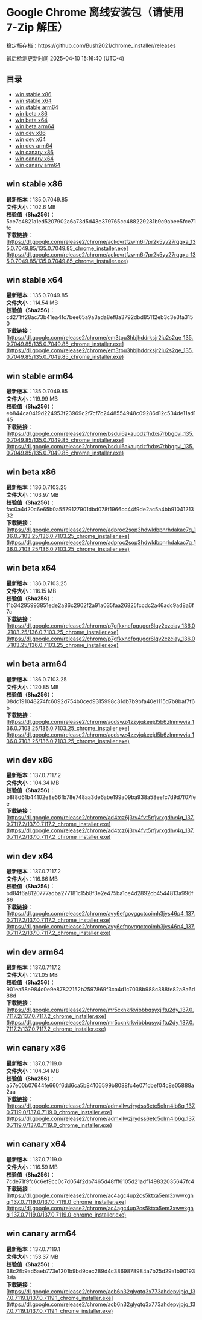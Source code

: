 # Google Chrome 离线安装包（请使用 7-Zip 解压）
稳定版存档：<https://github.com/Bush2021/chrome_installer/releases>

最后检测更新时间
2025-04-10 15:16:40 (UTC-4)

## 目录
* [win stable x86](https://github.com/Bush2021/chrome_installer?tab=readme-ov-file#win-stable-x86)
* [win stable x64](https://github.com/Bush2021/chrome_installer?tab=readme-ov-file#win-stable-x64)
* [win stable arm64](https://github.com/Bush2021/chrome_installer?tab=readme-ov-file#win-stable-arm64)
* [win beta x86](https://github.com/Bush2021/chrome_installer?tab=readme-ov-file#win-beta-x86)
* [win beta x64](https://github.com/Bush2021/chrome_installer?tab=readme-ov-file#win-beta-x64)
* [win beta arm64](https://github.com/Bush2021/chrome_installer?tab=readme-ov-file#win-beta-arm64)
* [win dev x86](https://github.com/Bush2021/chrome_installer?tab=readme-ov-file#win-dev-x86)
* [win dev x64](https://github.com/Bush2021/chrome_installer?tab=readme-ov-file#win-dev-x64)
* [win dev arm64](https://github.com/Bush2021/chrome_installer?tab=readme-ov-file#win-dev-arm64)
* [win canary x86](https://github.com/Bush2021/chrome_installer?tab=readme-ov-file#win-canary-x86)
* [win canary x64](https://github.com/Bush2021/chrome_installer?tab=readme-ov-file#win-canary-x64)
* [win canary arm64](https://github.com/Bush2021/chrome_installer?tab=readme-ov-file#win-canary-arm64)

## win stable x86
**最新版本**：135.0.7049.85  
**文件大小**：102.6 MB  
**校验值（Sha256）**：5ce7c4821a1ed5207902a6a73d5d43e379765cc488229281b9c9abee5fce71fc  
**下载链接**：[https://dl.google.com/release2/chrome/ackovrtfzwm6r7pr2k5yv27rqgxa_135.0.7049.85/135.0.7049.85_chrome_installer.exe](https://dl.google.com/release2/chrome/ackovrtfzwm6r7pr2k5yv27rqgxa_135.0.7049.85/135.0.7049.85_chrome_installer.exe)  

## win stable x64
**最新版本**：135.0.7049.85  
**文件大小**：114.54 MB  
**校验值（Sha256）**：cd271ff28ac73b41ea4fc7bee65a9a3ada8ef8a3792dbd85112eb3c3e3fa3150  
**下载链接**：[https://dl.google.com/release2/chrome/em3tpu3hbjhddrksjr2iu2s2qe_135.0.7049.85/135.0.7049.85_chrome_installer.exe](https://dl.google.com/release2/chrome/em3tpu3hbjhddrksjr2iu2s2qe_135.0.7049.85/135.0.7049.85_chrome_installer.exe)  

## win stable arm64
**最新版本**：135.0.7049.85  
**文件大小**：119.99 MB  
**校验值（Sha256）**：eb844ca0419d224953f23969c2f7cf7c2448554948c09286d12c534de11ad145  
**下载链接**：[https://dl.google.com/release2/chrome/bsdui6akaupdzfhdxs7rbbgpvi_135.0.7049.85/135.0.7049.85_chrome_installer.exe](https://dl.google.com/release2/chrome/bsdui6akaupdzfhdxs7rbbgpvi_135.0.7049.85/135.0.7049.85_chrome_installer.exe)  

## win beta x86
**最新版本**：136.0.7103.25  
**文件大小**：103.97 MB  
**校验值（Sha256）**：fac0a4d20c6e65b0a5579127901dbd078f1966cc44f9de2ac5a4bb9104121332  
**下载链接**：[https://dl.google.com/release2/chrome/adproc2sop3hdwldbpnrhdakac7q_136.0.7103.25/136.0.7103.25_chrome_installer.exe](https://dl.google.com/release2/chrome/adproc2sop3hdwldbpnrhdakac7q_136.0.7103.25/136.0.7103.25_chrome_installer.exe)  

## win beta x64
**最新版本**：136.0.7103.25  
**文件大小**：116.15 MB  
**校验值（Sha256）**：11b34295993851ede2a86c2902f2a91a035faa26825fccdc2a46adc9ad8a6f7c  
**下载链接**：[https://dl.google.com/release2/chrome/p7gfkxncfpgugcr6lqv2czciay_136.0.7103.25/136.0.7103.25_chrome_installer.exe](https://dl.google.com/release2/chrome/p7gfkxncfpgugcr6lqv2czciay_136.0.7103.25/136.0.7103.25_chrome_installer.exe)  

## win beta arm64
**最新版本**：136.0.7103.25  
**文件大小**：120.85 MB  
**校验值（Sha256）**：08dc191048274fc6092d754b0ced9315998c31db7b9bfa40e1115d7b8baf7f6b  
**下载链接**：[https://dl.google.com/release2/chrome/acdswz4zzyjqkeejd5b6zlnmwvia_136.0.7103.25/136.0.7103.25_chrome_installer.exe](https://dl.google.com/release2/chrome/acdswz4zzyjqkeejd5b6zlnmwvia_136.0.7103.25/136.0.7103.25_chrome_installer.exe)  

## win dev x86
**最新版本**：137.0.7117.2  
**文件大小**：104.34 MB  
**校验值（Sha256）**：b8f8d61b44102e8e56fb78e748aa3de6abe199a09ba938a58eefc7d9d7f07fee  
**下载链接**：[https://dl.google.com/release2/chrome/ad4tcz6j3rv4fvt5rfjvrxgdhv4q_137.0.7117.2/137.0.7117.2_chrome_installer.exe](https://dl.google.com/release2/chrome/ad4tcz6j3rv4fvt5rfjvrxgdhv4q_137.0.7117.2/137.0.7117.2_chrome_installer.exe)  

## win dev x64
**最新版本**：137.0.7117.2  
**文件大小**：116.66 MB  
**校验值（Sha256）**：bd84f6a8120777adba277181c15b8f3e2e475ba1ce4d2892cb4544813a996f86  
**下载链接**：[https://dl.google.com/release2/chrome/avy6efgovggctcoimh3jys46p4_137.0.7117.2/137.0.7117.2_chrome_installer.exe](https://dl.google.com/release2/chrome/avy6efgovggctcoimh3jys46p4_137.0.7117.2/137.0.7117.2_chrome_installer.exe)  

## win dev arm64
**最新版本**：137.0.7117.2  
**文件大小**：121.05 MB  
**校验值（Sha256）**：901ea58e984c0e9e87822152b2597869f3ca4d1c7038b988c388fe82a8a6d88d  
**下载链接**：[https://dl.google.com/release2/chrome/mr5cxnkrkvibbbqsyxjiftu2dy_137.0.7117.2/137.0.7117.2_chrome_installer.exe](https://dl.google.com/release2/chrome/mr5cxnkrkvibbbqsyxjiftu2dy_137.0.7117.2/137.0.7117.2_chrome_installer.exe)  

## win canary x86
**最新版本**：137.0.7119.0  
**文件大小**：104.34 MB  
**校验值（Sha256）**：a57e00b07644fe660f6dd6ca5b84106599b8088fc4e071cbef04c8e05888a2aa  
**下载链接**：[https://dl.google.com/release2/chrome/admxllwzjrydss6etc5olrn4lb6q_137.0.7119.0/137.0.7119.0_chrome_installer.exe](https://dl.google.com/release2/chrome/admxllwzjrydss6etc5olrn4lb6q_137.0.7119.0/137.0.7119.0_chrome_installer.exe)  

## win canary x64
**最新版本**：137.0.7119.0  
**文件大小**：116.59 MB  
**校验值（Sha256）**：7cde71f9fc6c6ef9cc0c7d054f2db7465d48fff6105d21adf149832035647fc4  
**下载链接**：[https://dl.google.com/release2/chrome/ac4agc4up2cs5ktxa5em3xwwkghq_137.0.7119.0/137.0.7119.0_chrome_installer.exe](https://dl.google.com/release2/chrome/ac4agc4up2cs5ktxa5em3xwwkghq_137.0.7119.0/137.0.7119.0_chrome_installer.exe)  

## win canary arm64
**最新版本**：137.0.7119.1  
**文件大小**：153.37 MB  
**校验值（Sha256）**：38c2fb9ad5aeb773e1201b9bd9cec289d4c3869878984a7b25d29a1b901933da  
**下载链接**：[https://dl.google.com/release2/chrome/acb6n32glyqtq3x773ahdepvjpjq_137.0.7119.1/137.0.7119.1_chrome_installer.exe](https://dl.google.com/release2/chrome/acb6n32glyqtq3x773ahdepvjpjq_137.0.7119.1/137.0.7119.1_chrome_installer.exe)  

